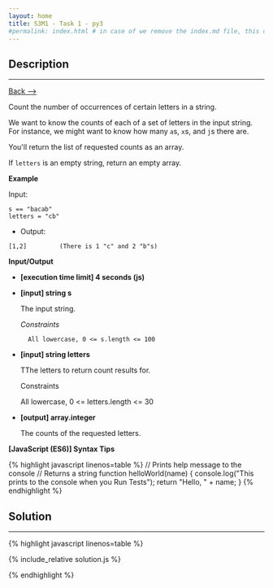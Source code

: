 ```yaml
---
layout: home
title: S3M1 - Task 1 - py3
#permalink: index.html # in case of we remove the index.md file, this doc will be the index page
---
```


<div class="row">
<div class="columnStmt" markdown="1">

##  Description
------

[Back --> ](../README.md)

Count the number of occurrences of certain letters in a string.

We want to know the counts of each of a set of letters in the input string. For instance, we might want to know how many `a`s, `x`s, and `j`s there are.

You'll return the list of requested counts as an array.

If `letters` is an empty string, return an empty array.

**Example**

Input:

```
s == "bacab"
letters = "cb"
```

-   Output:

```
[1,2]         (There is 1 "c" and 2 "b"s)
```

**Input/Output**

* **[execution time limit] 4 seconds (js)**

* **[input] string s**

    The input string.

    *Constraints*

        All lowercase, 0 <= s.length <= 100

* **[input] string letters**

    TThe letters to return count results for.

    Constraints

    All lowercase, 0 <= letters.length <= 30

* **[output] array.integer** 

    The counts of the requested letters.

**[JavaScript (ES6)] Syntax Tips**

{% highlight javascript linenos=table %}
// Prints help message to the console
// Returns a string
function helloWorld(name) {
    console.log("This prints to the console when you Run Tests");
    return "Hello, " + name;
}
{% endhighlight %}

</div>
<div class="columnSol" markdown="1">

## Solution
------

{% highlight javascript linenos=table %}

{% include_relative solution.js %}

{% endhighlight %}

</div>
</div>